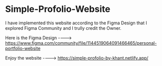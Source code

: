 # Simple-Profolio-Website

I have implemented this website according to the Figma Design that I explored Figma Community and I trully credit the Owner.

Here is the Figma Design ----> https://www.figma.com/community/file/1144519064091466465/personal-portfolio-website

Enjoy the website ----> https://simple-profolio-by-khant.netlify.app/
